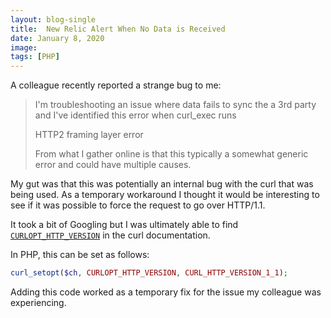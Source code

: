 ```yaml
---
layout: blog-single
title:  New Relic Alert When No Data is Received
date: January 8, 2020
image: 
tags: [PHP]
---
```


A colleague recently reported a strange bug to me:

> I'm troubleshooting an issue where data fails to sync the a 3rd party and I've identified this error when curl_exec runs
> 
> HTTP2 framing layer error
>
> From what I gather online is that this typically a somewhat generic error and could have multiple causes.

<!-- excerpt_separator -->

My gut was that this was potentially an internal bug with the curl that was being used. As a temporary workaround I thought it would be interesting to see if it was possible to force the request to go over HTTP/1.1.

It took a bit of Googling but I was ultimately able to find [`CURLOPT_HTTP_VERSION`](https://curl.haxx.se/libcurl/c/CURLOPT_HTTP_VERSION.html) in the curl documentation.

In PHP, this can be set as follows:

```php
curl_setopt($ch, CURLOPT_HTTP_VERSION, CURL_HTTP_VERSION_1_1);
```

Adding this code worked as a temporary fix for the issue my colleague was experiencing.